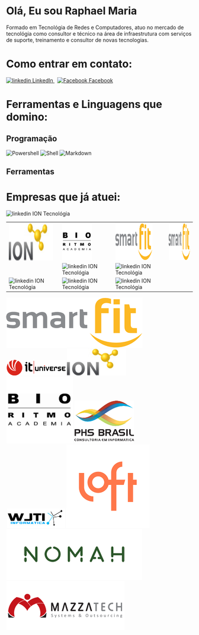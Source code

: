 


# Olá, Eu sou Raphael Maria

Formado em Tecnológia de Redes e Computadores, atuo no mercado de tecnológia como consultor e técnico na área de infraestrutura com serviços de suporte, treinamento e consultor de novas tecnologias.
 
# Como entrar em contato:

<p>
  <a href="https://www.linkedin.com/raphaelmaria" rel="nofollow noreferrer">
    <img src="https://i.stack.imgur.com/gVE0j.png" alt="linkedin"> LinkedIn
  </a> &nbsp; 
   <a href="https://www.facebook.com/fawgamer/" rel="nofollow noreferrer">
    <img src="https://cdn-icons-png.flaticon.com/512/124/124010.png" alt="Facebook" height="20px" width="20px" > Facebook
  </a>
</p>

# Ferramentas e Linguagens que domino:
## Programação
![Powershell]() ![Shell]()  ![Markdown]()

## Ferramentas


# Empresas que já atuei:
<table border="0">
 <tr>
  <td>
   <img src="https://github.com/raphaelmaria/raphaelmaria/blob/main/ion.jpg" alt="ION Tecnologia" align="center" height="100px" width="120px">
  </td>
  <td>
   <img src="https://github.com/raphaelmaria/raphaelmaria/blob/main/BioRitmoLogo.png" alt="BioRitmo" height="100px" width="80px">
  </td>
  <td>
   <img src="https://github.com/raphaelmaria/raphaelmaria/blob/main/SmartFit.png" alt="linkedin" height="100px" width="100px">
  </td>
  <td>
   <img src="https://github.com/raphaelmaria/raphaelmaria/blob/main/SmartFit.png" alt="linkedin" height="100px" width="100px">
  </td>
 </tr>
 <tr>
  <img src="https://imgur.com/xGZD95L" alt="linkedin" height="100px" width="100px"> ION Tecnológia
  <td>
  </td>
  <td>
   <img src="https://imgur.com/xGZD95L" alt="linkedin" height="100px" width="100px"> ION Tecnológia
  </td>
  <td>
   <img src="https://imgur.com/xGZD95L" alt="linkedin" height="100px" width="100px"> ION Tecnológia
  </td>
 </tr>
 <tr>
  <td>
   <img src="https://imgur.com/xGZD95L" alt="linkedin" height="100px" width="100px"> ION Tecnológia
  </td>
  <td>
   <img src="https://imgur.com/xGZD95L" alt="linkedin" height="100px" width="100px"> ION Tecnológia
  </td>
  <td>
   <img src="https://imgur.com/xGZD95L" alt="linkedin" height="100px" width="100px"> ION Tecnológia
  </td>
 </tr>
</table>

![Smart-Fit](https://github.com/raphaelmaria/raphaelmaria/blob/main/SmartFit.png) ![IT Universe](https://github.com/raphaelmaria/raphaelmaria/blob/main/logo-it.png) ![ION Tecnológia](https://github.com/raphaelmaria/raphaelmaria/blob/main/ion.jpg) ![Bio Ritmo](https://github.com/raphaelmaria/raphaelmaria/blob/main/BioRitmoLogo.png) ![PHS Brasil](https://github.com/raphaelmaria/raphaelmaria/blob/main/phs_logo.png) ![WJTI](https://github.com/raphaelmaria/raphaelmaria/blob/main/WJTI_v2.jpg)
![LOFT](https://github.com/raphaelmaria/raphaelmaria/blob/main/Loft_Logo.png) ![Nomah](https://github.com/raphaelmaria/raphaelmaria/blob/main/Nomah_Logo.png) ![Mazzatech](https://github.com/raphaelmaria/raphaelmaria/blob/main/Mazzatech_logo.png)
